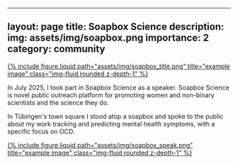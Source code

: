 
---
layout: page
title: Soapbox Science
description: 
img: assets/img/soapbox.png
importance: 2
category: community
---
<div class="row justify-content-sm-center">
  <div class="col-sm-4 mt-3 mt-md-0">
    <a href="https://soapboxsciencetuebingen.github.io/" target="_blank" rel="noopener noreferrer">
      {% include figure.liquid path="assets/img/soapbox_title.png" title="example image" class="img-fluid rounded z-depth-1" %}
    </a>
  </div>
</div>

In July 2025, I took part in Soapbox Science as a speaker. Soapbox Science is novel public outreach platform for promoting women and non-binary scientists and the science they do.

In Tübingen's town square I stood atop a soapbox and spoke to the public about my work tracking and predicting mental health symptoms, with a specific focus on OCD.


<div class="row justify-content-sm-center">
  <div class="col-sm-4 mt-3 mt-md-0">
    <a href="https://soapboxsciencetuebingen.github.io/" target="_blank" rel="noopener noreferrer">
      {% include figure.liquid path="assets/img/soapbox_speak.png" title="example image" class="img-fluid rounded z-depth-1" %}
    </a>
  </div>
</div>
